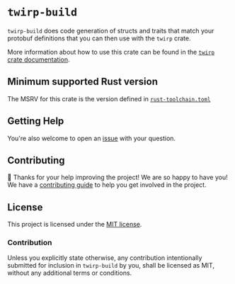 # `twirp-build`

`twirp-build` does code generation of structs and traits that match your protobuf definitions that you can then use with the `twirp` crate.

More information about how to use this crate can be found in the [`twirp` crate documentation](https://github.com/github/twirp-rs/tree/main/crates/twirp).

## Minimum supported Rust version

The MSRV for this crate is the version defined in [`rust-toolchain.toml`](https://github.com/github/twirp-rs/blob/main/rust-toolchain.toml)

## Getting Help

You're also welcome to open an [issue] with your question.

## Contributing

🎈 Thanks for your help improving the project! We are so happy to have
you! We have a [contributing guide][contributing] to help you get involved in the project.

## License

This project is licensed under the [MIT license][license].

### Contribution

Unless you explicitly state otherwise, any contribution intentionally submitted
for inclusion in `twirp-build` by you, shall be licensed as MIT, without any
additional terms or conditions.

[contributing]: https://github.com/github/twirp-rs/blob/main/CONTRIBUTING.md
[license]: https://github.com/github/twirp-rs/blob/main/LICENSE
[issue]: https://github.com/github/twirp-rs/issues/new
